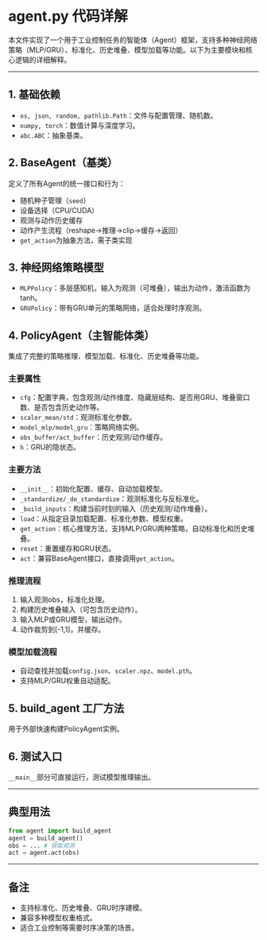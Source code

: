 # agent.py 代码详解

本文件实现了一个用于工业控制任务的智能体（Agent）框架，支持多种神经网络策略（MLP/GRU）、标准化、历史堆叠、模型加载等功能。以下为主要模块和核心逻辑的详细解释。

---

## 1. 基础依赖
- `os, json, random, pathlib.Path`：文件与配置管理、随机数。
- `numpy, torch`：数值计算与深度学习。
- `abc.ABC`：抽象基类。

## 2. BaseAgent（基类）
定义了所有Agent的统一接口和行为：
- 随机种子管理（`seed`）
- 设备选择（CPU/CUDA）
- 观测与动作历史缓存
- 动作产生流程（reshape→推理→clip→缓存→返回）
- `get_action`为抽象方法，需子类实现

## 3. 神经网络策略模型
- `MLPPolicy`：多层感知机，输入为观测（可堆叠），输出为动作，激活函数为tanh。
- `GRUPolicy`：带有GRU单元的策略网络，适合处理时序观测。

## 4. PolicyAgent（主智能体类）
集成了完整的策略推理、模型加载、标准化、历史堆叠等功能。

### 主要属性
- `cfg`：配置字典，包含观测/动作维度、隐藏层结构、是否用GRU、堆叠窗口数、是否包含历史动作等。
- `scaler_mean/std`：观测标准化参数。
- `model_mlp/model_gru`：策略网络实例。
- `obs_buffer/act_buffer`：历史观测/动作缓存。
- `h`：GRU的隐状态。

### 主要方法
- `__init__`：初始化配置、缓存、自动加载模型。
- `_standardize/_de_standardize`：观测标准化与反标准化。
- `_build_inputs`：构建当前时刻的输入（历史观测/动作堆叠）。
- `load`：从指定目录加载配置、标准化参数、模型权重。
- `get_action`：核心推理方法，支持MLP/GRU两种策略，自动标准化和历史堆叠。
- `reset`：重置缓存和GRU状态。
- `act`：兼容BaseAgent接口，直接调用`get_action`。

### 推理流程
1. 输入观测obs，标准化处理。
2. 构建历史堆叠输入（可包含历史动作）。
3. 输入MLP或GRU模型，输出动作。
4. 动作裁剪到[-1,1]，并缓存。

### 模型加载流程
- 自动查找并加载`config.json`、`scaler.npz`、`model.pth`。
- 支持MLP/GRU权重自动适配。

## 5. build_agent 工厂方法
用于外部快速构建PolicyAgent实例。

## 6. 测试入口
`__main__`部分可直接运行，测试模型推理输出。

---

## 典型用法
```python
from agent import build_agent
agent = build_agent()
obs = ... # 获取观测
act = agent.act(obs)
```

---

## 备注
- 支持标准化、历史堆叠、GRU时序建模。
- 兼容多种模型权重格式。
- 适合工业控制等需要时序决策的场景。
